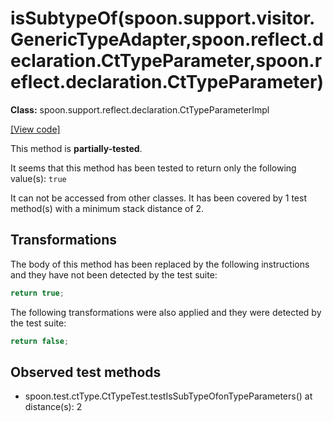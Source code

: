 # isSubtypeOf(spoon.support.visitor.GenericTypeAdapter,spoon.reflect.declaration.CtTypeParameter,spoon.reflect.declaration.CtTypeParameter)

**Class:** spoon.support.reflect.declaration.CtTypeParameterImpl

[[View code]](https://github.com/INRIA/spoon/blob/fd878bc71b73fc1da82356eaa6578f760c70f0de/src/main/java//spoon/support/reflect/declaration/CtTypeParameterImpl.java#L269)

This method is **partially-tested**.

It seems that this method has been tested to return only the following value(s): `true`


It can not be accessed from other classes. 
It has been covered by 1 test method(s) with a minimum stack distance of 2.

## Transformations


The body of this method has been replaced by the following instructions and they have not been detected by the test suite:

```Java
return true;
```

The following transformations were also applied and they were detected by the test suite:

```Java
return false;
```





## Observed test methods

* spoon.test.ctType.CtTypeTest.testIsSubTypeOfonTypeParameters() at distance(s): 2

